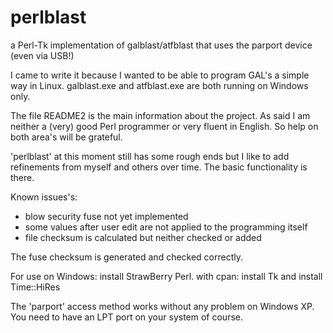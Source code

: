 # perlblast
a Perl-Tk implementation of galblast/atfblast that uses the parport device (even via USB!)

I came to write it because I wanted to be able to program GAL's a simple way in Linux. galblast.exe and atfblast.exe are both
running on Windows only.

The file README2 is the main information about the project. As said I am neither a (very) good Perl programmer or very fluent in English. So help on both area's will be grateful.

'perlblast' at this moment still has some rough ends but I like to add refinements from myself and others over time. The basic functionality is there.

Known issues's:
- blow security fuse not yet implemented
- some values after user edit are not applied to the programming itself
- file checksum is calculated but neither checked or added


The fuse checksum is generated and checked correctly.

For use on Windows: install StrawBerry Perl.
with cpan: install Tk and install Time::HiRes

The 'parport' access method works without any problem on Windows XP. You need to have an LPT port on your system of course.
